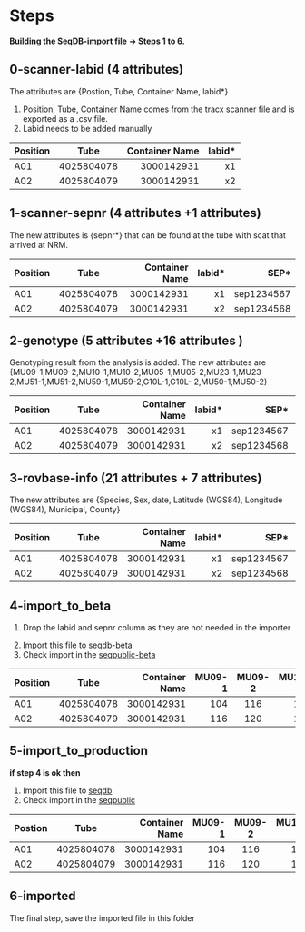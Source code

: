 # Steps

**Building the SeqDB-import file -> Steps 1 to 6.**

## 0-scanner-labid (4 attributes)

The attributes are {Postion, Tube, Container Name, labid*} <p>

1. Position, Tube, Container Name comes from the tracx scanner file and is
   exported as a .csv file.
2. Labid needs to be added manually


| Position       | Tube           | Container Name   | labid*|
| ------------- |:-------------:| -----:|-----:|
| A01     | 4025804078 | 3000142931 | x1 | 
| A02     | 4025804079 | 3000142931 | x2 | 


## 1-scanner-sepnr (4 attributes +1 attributes)

The new attributes is {sepnr*} that can be found at the tube with
scat that arrived at NRM. <p>


| Position       | Tube           | Container Name   | labid*| SEP*|
| ------------- |:-------------:| -----:|-----:|-----:|
| A01     | 4025804078 | 3000142931 | x1 | sep1234567 |
| A02     | 4025804079 | 3000142931 | x2 | sep1234568 | 



## 2-genotype (5 attributes +16 attributes )

Genotyping result from the analysis is added. The new attributes are {MU09-1,MU09-2,MU10-1,MU10-2,MU05-1,MU05-2,MU23-1,MU23-2,MU51-1,MU51-2,MU59-1,MU59-2,G10L-1,G10L- 2,MU50-1,MU50-2} <p>



| Position       | Tube           | Container Name   | labid*| SEP*| MU09-1       |  MU09-2            | MU10-1   | MU10-2  | MU05-1   | MU05-2  | MU23-1 | MU23-2 | MU51-1   | MU51-2  | MU59-1 | MU59-2  |
| ------------- |:-------------:| -----:|-----:|-----:| ------------- |:-------------:| -----:|-----:| -----:   | -----: | -----:      |  -----:| -----:  | -----: | -----: | -----: |
| A01     | 4025804078 | 3000142931 | x1 | sep1234567 | 104 | 116 | 135 | 151 | 125   | 125  |0  |  0 | 0   | 0 | 0 | 0 |
| A02     | 4025804079 | 3000142931 | x2 | sep1234568 | 116 | 120 | 151 | 151 | 127   | 127  |0  |  0 | 0   | 0 | 0 | 0 |


## 3-rovbase-info (21 attributes + 7 attributes)

The new attributes are {Species, Sex, date, Latitude (WGS84), Longitude (WGS84), Municipal, County}<p>


| Position       | Tube           | Container Name   | labid*| SEP*| MU09-1       |  MU09-2            | MU10-1   | MU10-2  | MU05-1   | MU05-2  | MU23-1 | MU23-2 | MU51-1   | MU51-2  | MU59-1 | MU59-2  |
| ------------- |:-------------:| -----:|-----:|-----:| ------------- |:-------------:| -----:|-----:| -----:   | -----: | -----:      |  -----:| -----:  | -----: | -----: | -----: |
| A01     | 4025804078 | 3000142931 | x1 | sep1234567 | 104 | 116 | 135 | 151 | 125   | 125  |0  |  0 | 0   | 0 | 0 | 0 |
| A02     | 4025804079 | 3000142931 | x2 | sep1234568 | 116 | 120 | 151 | 151 | 127   | 127  |0  |  0 | 0   | 0 | 0 | 0 |


## 4-import_to_beta

1. Drop the labid and sepnr column as they are not needed in the importer<p>
2. Import this file to [seqdb-beta](https://seqdb-beta.dina-web.net/)
3. Check import in the [seqpublic-beta](https://seqpublic-beta.dina-web.net/)





| Position       | Tube           | Container Name   |  MU09-1       |  MU09-2            | MU10-1   | MU10-2  | MU05-1   | MU05-2  | MU23-1 | MU23-2 | MU51-1   | MU51-2  | MU59-1 | MU59-2  |
| ------------- |:-------------:| -----:|-----:| :-------------:| -----:|-----:| -----:   | -----: | -----:      |  -----:| -----:  | -----: | -----: | -----: |
| A01     | 4025804078 | 3000142931 | 104 | 116 | 135 | 151 | 125   | 125  |0  |  0 | 0   | 0 | 0 | 0 |
| A02     | 4025804079 | 3000142931 | 116 | 120 | 151 | 151 | 127   | 127  |0  |  0 | 0   | 0 | 0 | 0 |


## 5-import_to_production

**if step 4 is ok then**
1. Import this file to [seqdb](https://seqdb.nrm.se)
2. Check import in the [seqpublic](https://seqpublic.nrm.se/) 




| Postion       | Tube           | Container Name   |  MU09-1       |  MU09-2            | MU10-1   | MU10-2  | MU05-1   | MU05-2  | MU23-1 | MU23-2 | MU51-1   | MU51-2  | MU59-1 | MU59-2  |
| ------------- |:-------------:| -----:|-----:| :-------------:| -----:|-----:| -----:   | -----: | -----:      |  -----:| -----:  | -----: | -----: | -----: |
| A01     | 4025804078 | 3000142931 | 104 | 116 | 135 | 151 | 125   | 125  |0  |  0 | 0   | 0 | 0 | 0 |
| A02     | 4025804079 | 3000142931 | 116 | 120 | 151 | 151 | 127   | 127  |0  |  0 | 0   | 0 | 0 | 0 |


## 6-imported
The final step, save the imported file in this folder


